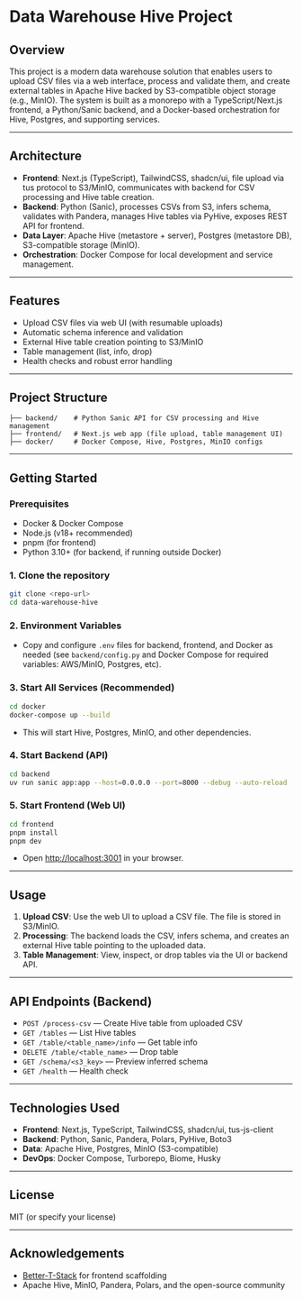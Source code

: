 # Data Warehouse Hive Project

## Overview

This project is a modern data warehouse solution that enables users to upload CSV files via a web interface, process and validate them, and create external tables in Apache Hive backed by S3-compatible object storage (e.g., MinIO). The system is built as a monorepo with a TypeScript/Next.js frontend, a Python/Sanic backend, and a Docker-based orchestration for Hive, Postgres, and supporting services.

---

## Architecture

- **Frontend**: Next.js (TypeScript), TailwindCSS, shadcn/ui, file upload via tus protocol to S3/MinIO, communicates with backend for CSV processing and Hive table creation.
- **Backend**: Python (Sanic), processes CSVs from S3, infers schema, validates with Pandera, manages Hive tables via PyHive, exposes REST API for frontend.
- **Data Layer**: Apache Hive (metastore + server), Postgres (metastore DB), S3-compatible storage (MinIO).
- **Orchestration**: Docker Compose for local development and service management.

---

## Features

- Upload CSV files via web UI (with resumable uploads)
- Automatic schema inference and validation
- External Hive table creation pointing to S3/MinIO
- Table management (list, info, drop)
- Health checks and robust error handling

---

## Project Structure

```
├── backend/    # Python Sanic API for CSV processing and Hive management
├── frontend/   # Next.js web app (file upload, table management UI)
├── docker/     # Docker Compose, Hive, Postgres, MinIO configs
```

---

## Getting Started

### Prerequisites
- Docker & Docker Compose
- Node.js (v18+ recommended)
- pnpm (for frontend)
- Python 3.10+ (for backend, if running outside Docker)

### 1. Clone the repository
```bash
git clone <repo-url>
cd data-warehouse-hive
```

### 2. Environment Variables
- Copy and configure `.env` files for backend, frontend, and Docker as needed (see `backend/config.py` and Docker Compose for required variables: AWS/MinIO, Postgres, etc).

### 3. Start All Services (Recommended)
```bash
cd docker
docker-compose up --build
```
- This will start Hive, Postgres, MinIO, and other dependencies.

### 4. Start Backend (API)
```bash
cd backend
uv run sanic app:app --host=0.0.0.0 --port=8000 --debug --auto-reload
```

### 5. Start Frontend (Web UI)
```bash
cd frontend
pnpm install
pnpm dev
```
- Open [http://localhost:3001](http://localhost:3001) in your browser.

---

## Usage

1. **Upload CSV**: Use the web UI to upload a CSV file. The file is stored in S3/MinIO.
2. **Processing**: The backend loads the CSV, infers schema, and creates an external Hive table pointing to the uploaded data.
3. **Table Management**: View, inspect, or drop tables via the UI or backend API.

---

## API Endpoints (Backend)
- `POST /process-csv` — Create Hive table from uploaded CSV
- `GET /tables` — List Hive tables
- `GET /table/<table_name>/info` — Get table info
- `DELETE /table/<table_name>` — Drop table
- `GET /schema/<s3_key>` — Preview inferred schema
- `GET /health` — Health check

---

## Technologies Used
- **Frontend**: Next.js, TypeScript, TailwindCSS, shadcn/ui, tus-js-client
- **Backend**: Python, Sanic, Pandera, Polars, PyHive, Boto3
- **Data**: Apache Hive, Postgres, MinIO (S3-compatible)
- **DevOps**: Docker Compose, Turborepo, Biome, Husky

---

## License
MIT (or specify your license)

---

## Acknowledgements
- [Better-T-Stack](https://github.com/AmanVarshney01/create-better-t-stack) for frontend scaffolding
- Apache Hive, MinIO, Pandera, Polars, and the open-source community